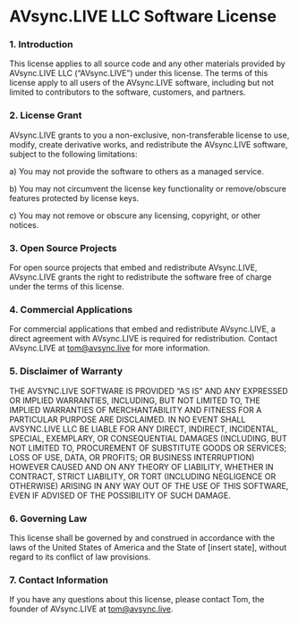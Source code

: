 # AVsync.LIVE LLC Software License

### 1. Introduction

This license applies to all source code and any other materials provided by AVsync.LIVE LLC (“AVsync.LIVE”) under this license. The terms of this license apply to all users of the AVsync.LIVE software, including but not limited to contributors to the software, customers, and partners.

### 2. License Grant

AVsync.LIVE grants to you a non-exclusive, non-transferable license to use, modify, create derivative works, and redistribute the AVsync.LIVE software, subject to the following limitations:

a) You may not provide the software to others as a managed service.

b) You may not circumvent the license key functionality or remove/obscure features protected by license keys.

c) You may not remove or obscure any licensing, copyright, or other notices.

### 3. Open Source Projects

For open source projects that embed and redistribute AVsync.LIVE, AVsync.LIVE grants the right to redistribute the software free of charge under the terms of this license.

### 4. Commercial Applications

For commercial applications that embed and redistribute AVsync.LIVE, a direct agreement with AVsync.LIVE is required for redistribution. Contact AVsync.LIVE at tom@avsync.live for more information.

### 5. Disclaimer of Warranty

THE AVSYNC.LIVE SOFTWARE IS PROVIDED “AS IS” AND ANY EXPRESSED OR IMPLIED WARRANTIES, INCLUDING, BUT NOT LIMITED TO, THE IMPLIED WARRANTIES OF MERCHANTABILITY AND FITNESS FOR A PARTICULAR PURPOSE ARE DISCLAIMED. IN NO EVENT SHALL AVSYNC.LIVE LLC BE LIABLE FOR ANY DIRECT, INDIRECT, INCIDENTAL, SPECIAL, EXEMPLARY, OR CONSEQUENTIAL DAMAGES (INCLUDING, BUT NOT LIMITED TO, PROCUREMENT OF SUBSTITUTE GOODS OR SERVICES; LOSS OF USE, DATA, OR PROFITS; OR BUSINESS INTERRUPTION) HOWEVER CAUSED AND ON ANY THEORY OF LIABILITY, WHETHER IN CONTRACT, STRICT LIABILITY, OR TORT (INCLUDING NEGLIGENCE OR OTHERWISE) ARISING IN ANY WAY OUT OF THE USE OF THIS SOFTWARE, EVEN IF ADVISED OF THE POSSIBILITY OF SUCH DAMAGE.

### 6. Governing Law

This license shall be governed by and construed in accordance with the laws of the United States of America and the State of [insert state], without regard to its conflict of law provisions.

### 7. Contact Information

If you have any questions about this license, please contact Tom, the founder of AVsync.LIVE at tom@avsync.live.
